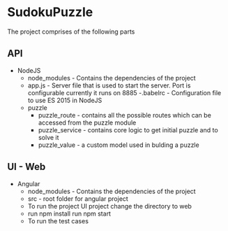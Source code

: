 # SudokuPuzzle

The project comprises of the following parts
## API 
- NodeJS
	- node_modules - Contains the dependencies of the project
  - app.js - Server file that is used to start the server. Port is configurable currently it runs on 8885
  -.babelrc - Configuration file to use ES 2015 in NodeJS
  - puzzle
    - puzzle_route - contains all the possible routes which can be accessed from the puzzle module
    - puzzle_service - contains core logic to get initial puzzle and to solve it
    - puzzle_value - a custom model used in bulding a puzzle
## UI - Web 
- Angular
  - node_modules - Contains the dependencies of the project
  - src - root folder for angular project
  - To run the project UI project change the directory to web
  - run npm install run npm start
  - To run the test cases
